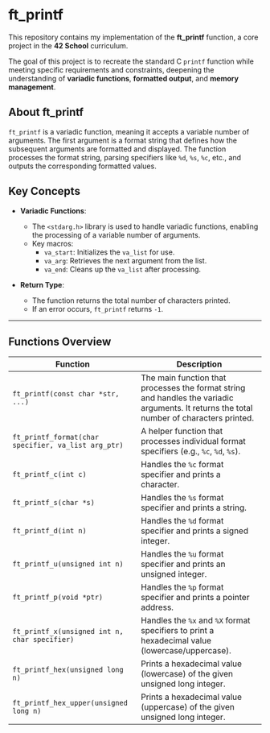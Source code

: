 # **ft_printf**

This repository contains my implementation of the **ft_printf** function, 
a core project in the **42 School** curriculum. 

The goal of this project is to recreate the standard C `printf` function 
while meeting specific requirements and constraints, 
deepening the understanding of **variadic functions**, **formatted output**, 
and **memory management**.

## **About ft_printf**

`ft_printf` is a variadic function, meaning it accepts a variable number of arguments. 
The first argument is a format string that defines how the subsequent arguments are formatted and displayed. 
The function processes the format string, parsing specifiers like `%d`, `%s`, `%c`, etc., and outputs the corresponding formatted values.

## **Key Concepts**

- **Variadic Functions**: 
  - The `<stdarg.h>` library is used to handle variadic functions, enabling the processing of a variable number of arguments.
  - Key macros:
    - `va_start`: Initializes the `va_list` for use.
    - `va_arg`: Retrieves the next argument from the list.
    - `va_end`: Cleans up the `va_list` after processing.

- **Return Type**: 
  - The function returns the total number of characters printed.
  - If an error occurs, `ft_printf` returns `-1`.

---

## **Functions Overview**

| **Function** | **Description** |
|--------------|-----------------|
| `ft_printf(const char *str, ...)` | The main function that processes the format string and handles the variadic arguments. It returns the total number of characters printed. |
| `ft_printf_format(char specifier, va_list arg_ptr)` | A helper function that processes individual format specifiers (e.g., `%c`, `%d`, `%s`). |
| `ft_printf_c(int c)` | Handles the `%c` format specifier and prints a character. |
| `ft_printf_s(char *s)` | Handles the `%s` format specifier and prints a string. |
| `ft_printf_d(int n)` | Handles the `%d` format specifier and prints a signed integer. |
| `ft_printf_u(unsigned int n)` | Handles the `%u` format specifier and prints an unsigned integer. |
| `ft_printf_p(void *ptr)` | Handles the `%p` format specifier and prints a pointer address. |
| `ft_printf_x(unsigned int n, char specifier)` | Handles the `%x` and `%X` format specifiers to print a hexadecimal value (lowercase/uppercase). |
| `ft_printf_hex(unsigned long n)` | Prints a hexadecimal value (lowercase) of the given unsigned long integer. |
| `ft_printf_hex_upper(unsigned long n)` | Prints a hexadecimal value (uppercase) of the given unsigned long integer. |

